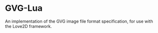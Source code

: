 # GVG-Lua
An implementation of the GVG image file format specification, for use with the Love2D framework.
